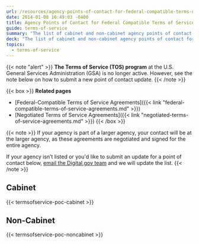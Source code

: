 ```yaml
---
url: /resources/agency-points-of-contact-for-federal-compatible-terms-of-service-agreements/
date: 2014-01-08 10:49:03 -0400
title: Agency Points of Contact for Federal Compatible Terms of Service Agreements
guide: terms-of-service
summary: "The list of cabinet and non-cabinet agency points of contact for the federal-compatible Terms of Service agreements."
deck: "The list of cabinet and non-cabinet agency points of contact for the federal-compatible Terms of Service agreements."
topics:
  - terms-of-service
---
```


{{< note "alert" >}}
**The Terms of Service (TOS) program** at the U.S. General Services Administration (GSA) is no longer active. However, see the note below on how to submit a new point of contact update.
{{< /note >}}

{{< box >}}
**Related pages**

- [Federal-Compatible Terms of Service Agreements]({{< link "federal-compatible-terms-of-service-agreements.md" >}})
- [Negotiated Terms of Service Agreements]({{< link "negotiated-terms-of-service-agreements.md" >}})
{{< /box >}}

{{< note >}}
If your agency is part of a larger agency, your contact will be at the larger agency, as these agreements are negotiated and signed for the entire agency.

If your agency isn’t listed or you'd like to submit an update for a point of contact below, [email the Digital.gov team](mailto:digitalgov@gsa.gov) and we will update the list.
{{< /note >}}

## Cabinet

{{< termsofservice-poc-cabinet >}}

## Non-Cabinet

{{< termsofservice-poc-noncabinet >}}
